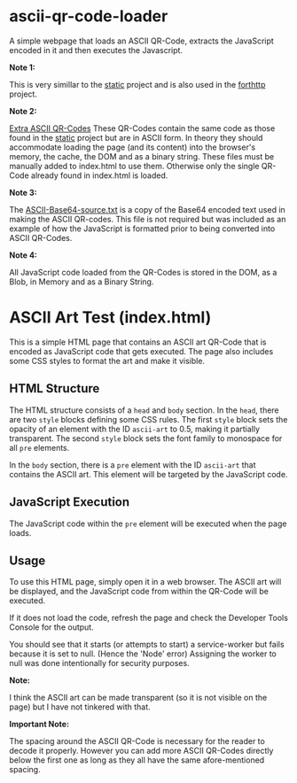 # ascii-qr-code-loader
A simple webpage that loads an ASCII QR-Code, extracts the JavaScript encoded in it and then executes the Javascript.

**Note 1:** 

This is very simillar to the [static](https://github.com/txtatech/static) project and is also used in the [forthttp](https://github.com/txtatech/forthttp) project.

**Note 2:** 

[Extra ASCII QR-Codes](https://github.com/txtatech/ascii-qr-code-loader/tree/main/Extra-ASCII-QR-Codes)
These QR-Codes contain the same code as those found in the [static](https://github.com/txtatech/static) project but are in ASCII form.
In theory they should accommodate loading the page (and its content) into the browser's memory, the cache, the DOM and as a binary string.
These files must be manually added to index.html to use them. Otherwise only the single QR-Code already found in index.html is loaded.

**Note 3:** 

The [ASCII-Base64-source.txt](https://github.com/txtatech/ascii-qr-code-loader/blob/main/ASCII-Base64-source.txt) is a copy of the Base64 encoded text used in making the ASCII QR-codes. This file is not required but was included as an example of how the JavaScript is formatted prior to being converted into ASCII QR-Codes.

**Note 4:** 

All JavaScript code loaded from the QR-Codes is stored in the DOM, as a Blob, in Memory and as a Binary String.

# ASCII Art Test (index.html)

This is a simple HTML page that contains an ASCII art QR-Code that is encoded as JavaScript code that gets executed. The page also includes some CSS styles to format the art and make it visible.

## HTML Structure

The HTML structure consists of a `head` and `body` section. In the `head`, there are two `style` blocks defining some CSS rules. The first `style` block sets the opacity of an element with the ID `ascii-art` to 0.5, making it partially transparent. The second `style` block sets the font family to monospace for all `pre` elements.

In the `body` section, there is a `pre` element with the ID `ascii-art` that contains the ASCII art. This element will be targeted by the JavaScript code.

## JavaScript Execution

The JavaScript code within the `pre` element will be executed when the page loads.

## Usage

To use this HTML page, simply open it in a web browser. The ASCII art will be displayed, and the JavaScript code from within the QR-Code will be executed.

If it does not load the code, refresh the page and check the Developer Tools Console for the output.

You should see that it starts (or attempts to start) a service-worker but fails because it is set to null. (Hence the 'Node' error)
Assigning the worker to null was done intentionally for security purposes.

**Note:**

I think the ASCII art can be made transparent (so it is not visible on the page) but I have not tinkered with that.

**Important Note:**

The spacing around the ASCII QR-Code is necessary for the reader to decode it properly. However you can add more ASCII QR-Codes directly below the first one as long as they all have the same afore-mentioned spacing.
